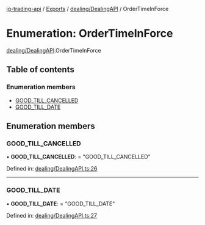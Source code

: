 [ig-trading-api](../README.md) / [Exports](../modules.md) / [dealing/DealingAPI](../modules/dealing_dealingapi.md) / OrderTimeInForce

# Enumeration: OrderTimeInForce

[dealing/DealingAPI](../modules/dealing_dealingapi.md).OrderTimeInForce

## Table of contents

### Enumeration members

- [GOOD_TILL_CANCELLED](dealing_dealingapi.ordertimeinforce.md#good_till_cancelled)
- [GOOD_TILL_DATE](dealing_dealingapi.ordertimeinforce.md#good_till_date)

## Enumeration members

### GOOD_TILL_CANCELLED

• **GOOD_TILL_CANCELLED**: = "GOOD_TILL_CANCELLED"

Defined in: [dealing/DealingAPI.ts:26](https://github.com/bennycode/ig-trading-api/blob/2436905/src/dealing/DealingAPI.ts#L26)

---

### GOOD_TILL_DATE

• **GOOD_TILL_DATE**: = "GOOD_TILL_DATE"

Defined in: [dealing/DealingAPI.ts:27](https://github.com/bennycode/ig-trading-api/blob/2436905/src/dealing/DealingAPI.ts#L27)
